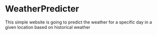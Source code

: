 # WeatherPredicter
 This simple website is going to predict the weather for a specific day in a given location based on historical weather

